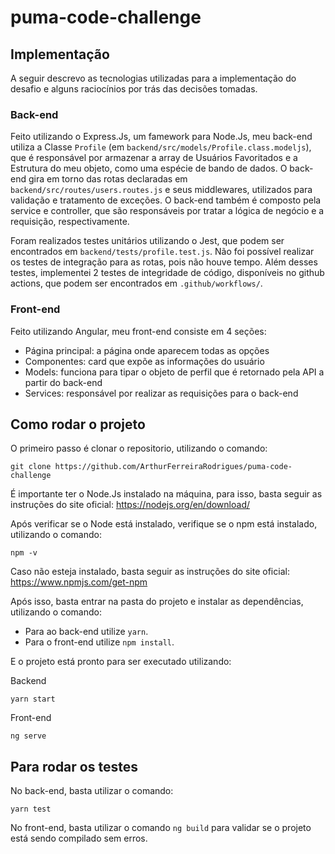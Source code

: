 # puma-code-challenge

## Implementação

A seguir descrevo as tecnologias utilizadas para a implementação do desafio e alguns raciocínios por trás das decisões tomadas.

### Back-end
Feito utilizando o Express.Js, um famework para Node.Js, meu back-end utiliza a Classe `Profile` (em `backend/src/models/Profile.class.modeljs`), que é responsável por armazenar a array de Usuários Favoritados e a Estrutura do meu objeto, como uma espécie de bando de dados. O back-end gira em torno das rotas declaradas em `backend/src/routes/users.routes.js` e seus middlewares, utilizados para validação e tratamento de exceções. O back-end também é composto pela service e controller, que são responsáveis por tratar a lógica de negócio e a requisição, respectivamente.

Foram realizados testes unitários utilizando o Jest, que podem ser encontrados em `backend/tests/profile.test.js`. Não foi possível realizar os testes de integração para as rotas, pois não houve tempo. Além desses testes, implementei 2 testes de integridade de código, disponíveis no github actions, que podem ser encontrados em `.github/workflows/`.

### Front-end
Feito utilizando Angular, meu front-end consiste em 4 seções:
- Página principal: a página onde aparecem todas as opções
- Componentes: card que expõe as informações do usuário
- Models: funciona para tipar o objeto de perfil que é retornado pela API a partir do back-end
- Services: responsável por realizar as requisições para o back-end

## Como rodar o projeto

O primeiro passo é clonar o repositorio, utilizando o comando:

    git clone https://github.com/ArthurFerreiraRodrigues/puma-code-challenge

É importante ter o Node.Js instalado na máquina, para isso, basta seguir as instruções do site oficial: https://nodejs.org/en/download/

Após verificar se o Node está instalado, verifique se o npm está instalado, utilizando o comando:

    npm -v

Caso não esteja instalado, basta seguir as instruções do site oficial: https://www.npmjs.com/get-npm

Após isso, basta entrar na pasta do projeto e instalar as dependências, utilizando o comando:

- Para ao back-end utilize `yarn`.
- Para o front-end utilize `npm install`.

E o projeto está pronto para ser executado utilizando:


Backend

    yarn start


Front-end

    ng serve


## Para rodar os testes

No back-end, basta utilizar o comando:

    yarn test

No front-end, basta utilizar o comando `ng build` para validar se o projeto está sendo compilado sem erros. 
